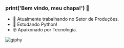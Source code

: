 ### print('Bem vindo, meu chapa!') 👋

- 🔭 Atualmente trabalhando no Setor de Produções.
- 🌱 Estudando Python!
- 🤓 Apaixonado por Tecnologia.

![giphy](https://github.com/ferreiravict0r/ferreiravict0r/assets/145945396/8d7c32f7-064f-4fe5-8f01-743663ba6b8e)
